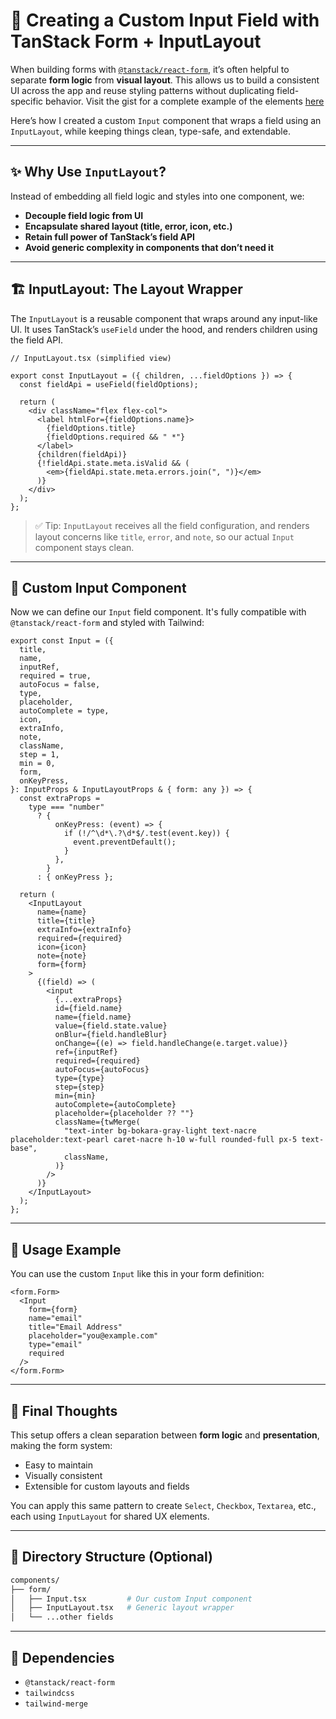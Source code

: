 # 🧩 Creating a Custom Input Field with TanStack Form + InputLayout

When building forms with [`@tanstack/react-form`](https://tanstack.com/query/latest/docs/forms/overview), it’s often helpful to separate **form logic** from **visual layout**. This allows us to build a consistent UI across the app and reuse styling patterns without duplicating field-specific behavior.
Visit the gist for a complete example of the elements [here](https://gist.github.com/Frans06/62d47bd9494b9cfcd3a9ee72868c0617)

Here’s how I created a custom `Input` component that wraps a field using an `InputLayout`, while keeping things clean, type-safe, and extendable.

---

## ✨ Why Use `InputLayout`?

Instead of embedding all field logic and styles into one component, we:

- **Decouple field logic from UI**
- **Encapsulate shared layout (title, error, icon, etc.)**
- **Retain full power of TanStack’s field API**
- **Avoid generic complexity in components that don’t need it**

---

## 🏗️ InputLayout: The Layout Wrapper

The `InputLayout` is a reusable component that wraps around any input-like UI. It uses TanStack’s `useField` under the hood, and renders children using the field API.

```tsx
// InputLayout.tsx (simplified view)

export const InputLayout = ({ children, ...fieldOptions }) => {
  const fieldApi = useField(fieldOptions);

  return (
    <div className="flex flex-col">
      <label htmlFor={fieldOptions.name}>
        {fieldOptions.title}
        {fieldOptions.required && " *"}
      </label>
      {children(fieldApi)}
      {!fieldApi.state.meta.isValid && (
        <em>{fieldApi.state.meta.errors.join(", ")}</em>
      )}
    </div>
  );
};
```

> ✅ Tip: `InputLayout` receives all the field configuration, and renders layout concerns like `title`, `error`, and `note`, so our actual `Input` component stays clean.

---

## 🧠 Custom Input Component

Now we can define our `Input` field component. It's fully compatible with `@tanstack/react-form` and styled with Tailwind:

```tsx
export const Input = ({
  title,
  name,
  inputRef,
  required = true,
  autoFocus = false,
  type,
  placeholder,
  autoComplete = type,
  icon,
  extraInfo,
  note,
  className,
  step = 1,
  min = 0,
  form,
  onKeyPress,
}: InputProps & InputLayoutProps & { form: any }) => {
  const extraProps =
    type === "number"
      ? {
          onKeyPress: (event) => {
            if (!/^\d*\.?\d*$/.test(event.key)) {
              event.preventDefault();
            }
          },
        }
      : { onKeyPress };

  return (
    <InputLayout
      name={name}
      title={title}
      extraInfo={extraInfo}
      required={required}
      icon={icon}
      note={note}
      form={form}
    >
      {(field) => (
        <input
          {...extraProps}
          id={field.name}
          name={field.name}
          value={field.state.value}
          onBlur={field.handleBlur}
          onChange={(e) => field.handleChange(e.target.value)}
          ref={inputRef}
          required={required}
          autoFocus={autoFocus}
          type={type}
          step={step}
          min={min}
          autoComplete={autoComplete}
          placeholder={placeholder ?? ""}
          className={twMerge(
            "text-inter bg-bokara-gray-light text-nacre placeholder:text-pearl caret-nacre h-10 w-full rounded-full px-5 text-base",
            className,
          )}
        />
      )}
    </InputLayout>
  );
};
```

---

## 🧪 Usage Example

You can use the custom `Input` like this in your form definition:

```tsx
<form.Form>
  <Input
    form={form}
    name="email"
    title="Email Address"
    placeholder="you@example.com"
    type="email"
    required
  />
</form.Form>
```

---

## 🧼 Final Thoughts

This setup offers a clean separation between **form logic** and **presentation**, making the form system:

- Easy to maintain
- Visually consistent
- Extensible for custom layouts and fields

You can apply this same pattern to create `Select`, `Checkbox`, `Textarea`, etc., each using `InputLayout` for shared UX elements.

---

## 📁 Directory Structure (Optional)

```bash
components/
├── form/
│   ├── Input.tsx         # Our custom Input component
│   ├── InputLayout.tsx   # Generic layout wrapper
│   └── ...other fields
```

---

## 📌 Dependencies

- `@tanstack/react-form`
- `tailwindcss`
- `tailwind-merge`
